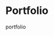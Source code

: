 # Portfolio
portfolio

<!-- Adding some content to the readme.md would make your project more robust. -->
